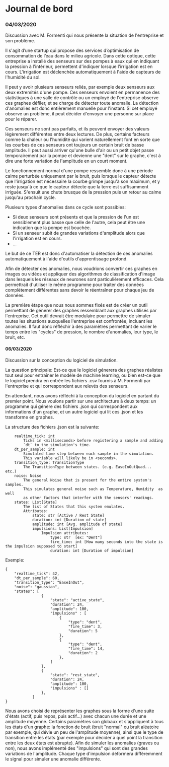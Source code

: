 # Journal de bord

### 04/03/2020

Discussion avec M. Formenti qui nous présente la situation de l'entreprise et son problème.

Il s'agit d’une startup qui propose des services d’optimisation de consommation de l’eau dans le milieu agricole. Dans cette optique, cette entreprise a installé des senseurs sur des pompes à eaux qui en indiquant la pression à l'intérieur, permettent d'indiquer lorsque l'irrigation est en cours. L'irrigation est déclenchée automatiquement à l'aide de capteurs de l'humidité du sol. 

Il peut y avoir plusieurs senseurs reliés, par exemple deux senseurs aux deux extremités d'une pompe. Ces senseurs envoient en permanence des statistiques à une salle de contrôle ou un employé de l'entreprise observe ces graphes défiler, et se charge de détecter toute anomalie. La détection d'anomalies est donc entièrement manuelle pour l'instant. Si cet employé observe un problème, il peut décider d'envoyer une personne sur place pour le réparer.

Ces senseurs ne sont pas parfaits, et ils peuvent envoyer des valeurs légèrement différentes entre deux lectures. De plus, certains facteurs comme la chaleur ou l'humidité qui varient naturellement font en sorte que les courbes de ces senseurs ont toujours un certain bruit de basse amplitude. Il peut aussi arriver qu'une bulle d'air ou un petit objet passe temporairement par la pompe et devienne une "dent" sur le graphe, c'est à dire une forte variation de l'amplitude en un court moment.

Le fonctionnement normal d'une pompe ressemble donc à une période calme perturbée uniquement par le bruit, puis lorsque le capteur détecte que l'irrigation est nécessaire la courbe grimpe jusqu'à son maximum, et y reste jusqu'à ce que le capteur détecte que la terre est suffisamment irriguée. S'ensuit une chute brusque de la pression puis un retour au calme jusqu'au prochain cycle.

Plusieurs types d'anomalies dans ce cycle sont possibles:

 - Si deux senseurs sont présents et que la pression de l'un est sensiblement plus basse que celle de l'autre, cela peut être une indication que la pompe est bouchée.
 - Si un senseur subit de grandes variations d'amplitude alors que l'irrigation est en cours.
 - ...

Le but de ce TER est donc d'automatiser la détection de ces anomalies automatiquement à l'aide d'outils d'apprentissage profond.

Afin de détecter ces anomalies, nous voudrions convertir ces graphes en images ou vidéos et appliquer des algorithmes de classification d'image dans lesquels les réseaux de neurones sont particulièrement efficaces. Cela permettrait d'utiliser le même programme pour traiter des données complètement différentes sans devoir le réentraîner pour chaque jeu de données.

La première étape que nous nous sommes fixés est de créer un outil permettant de génerer des graphes ressemblant aux graphes utilisés par l'entreprise. Cet outil devrait être modulaire pour permettre de simuler toutes les situations auxquelles l'entreprise est confrontée, incluant les anomalies. Il faut donc réfléchir à des paramètres permettant de varier le temps entre les "cycles" de pression, le nombre d'anomalies, leur type, le bruit, etc.

#### 06/03/2020



Discussion sur la conception du logiciel de simulation.

La question principale: Est-ce que le logiciel génerera des graphes réalistes tout seul pour entraîner le modèle de machine learning, ou bien est-ce que le logiciel prendra en entrée les fichiers .csv fournis à M. Formenti par l'entreprise et qui correspondent aux relevés des senseurs.

En attendant, nous avons réfléchi à la conception du logiciel en partant du premier point. Nous voulons partir sur une architecture à deux temps: un programme qui génère des fichiers .json qui correspondent aux informations d'un graphe, et un autre logiciel qui lit ces .json et les transforme en graphes.

La structure des fichiers .json est la suivante:

		realtime_tick: int
            Ticks in <milliseconds> before registering a sample and adding
            `dt` to the simulation's time.
        dt_per_sample: int
            Simulated time step between each sample in the simulation.
            This variable will likely be in <seconds>.
        transition_type: TransitionType
            The TransitionType between states. (e.g. EaseInOutQuad... etc.)
        noise: Noise
            The general Noise that is present for the entire system's samples.
            This simulates general noise such as Temperature, Humidity  as well
            as other factors that interfer with the sensors' readings.
        states: List[State]
            The list of States that this system emulates.
            Attributes: 
	            state: str [Active / Rest State]
			    duration: int [Duration of state]
			    amplitude: int [Avg. amplitude of state]
			    impulsions: List[Impulsion]
			    	Impulsion attributes:
					    type: str  [ex: "Dent"]
					    fire_time: int [How many seconds into the state is the impulsion supposed to start]
					    duration: int [Duration of impulsion]

Exemple:

	{
		"realtime_tick": 42,
		"dt_per_sample": 60,
		"transition_type": "EaseInOut",
		"noise": "gaussian",
		"states": [
					{
						"state": "active_state",
						"duration": 24,
						"amplitude": 100,
						"impulsions" : [
							{
								"type": "dent",
								"fire_time": 3,
								"duration": 5
							},
							{
								"type": "dent",
								"fire_time": 14,
								"duration": 2
							},
						]
					},
					{
						"state": "rest_state",
						"duration": 24,
						"amplitude": 100,
						"impulsions" : []
					},
				]
	}

Nous avons choisi de représenter les graphes sous la forme d'une suite d'états (actif, puis repos, puis actif...) avec chacun une durée et une amplitude moyenne.
Certains paramètres son globaux et s'appliquent à tous les états d'un graphe: la fonction de bruit (bruit "normal" ou bruit aléatoire par exemple, qui dévie un peu de l'amplitude moyenne), ainsi que le type de transition entre les états (par exemple pour décider à quel point la transition entre les deux états est abrupte). Afin de simuler les anomalies (graves ou non), nous avons implémenté des "impulsions" qui sont des grandes variations de l'amplitude. Chaque type d'impulsion déformera différemment le signal pour simuler une anomalie différente.